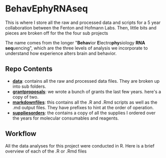 # BehavEphyRNAseq
This is where I store all the raw and processed data and scripts for a 5 year collaboration between the Fenton and Hofmann Labs. Then, little bits and pieces are broken off for the the four sub projects

The name comes from the longer "**Behav**ior **E**lectro**phy**siology **RNA** **seq**uencing", which are the three levels of analysis we incorporate to understand how experience alters brain and behavior. 

## Repo Contents
- [**data**]((./data/)): contains all the raw and processed data files. They are broken up into sub folders. 
- [**grantproposals**](./grantproposals/): we wrote a bunch of grants the last few years. here's a copy of two.
- [**markdownfiles**](./markdownfiles/): this contains all the .R and .Rmd scripts as well as the .md output files. They have prefixes to hint at the order of operation. 
- [**suppliesorders**](./suppliesorders/): the contains a copy of all the supplies I ordered over the years for molecular consumables and reagents.

## Workflow
All the data analyses for this project were conducted in R. Here is a brief overview of each of the .R or .Rmd files



